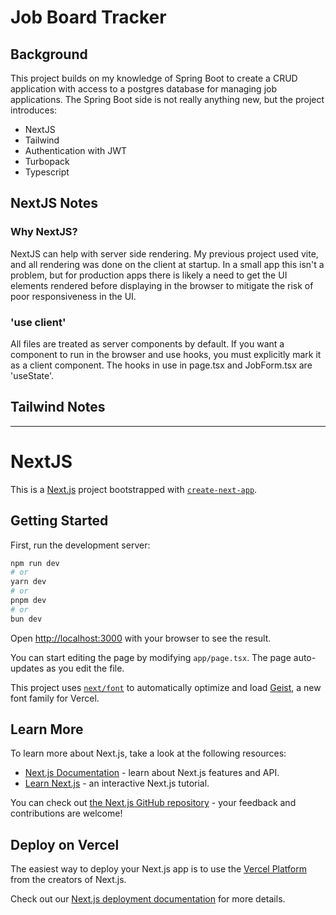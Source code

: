 # Job Board Tracker
## Background
This project builds on my knowledge of Spring Boot to create a CRUD application with access to a postgres database for managing job applications. The Spring Boot side is not really anything new, but the project introduces:

- NextJS
- Tailwind
- Authentication with JWT
- Turbopack
- Typescript

## NextJS Notes
### Why NextJS?
NextJS can help with server side rendering. My previous project used vite, and all rendering was done on the client at startup. In a small app this isn't a problem, but for production apps there is likely a need to get the UI elements rendered before displaying in the browser to mitigate the risk of poor responsiveness in the UI.

### 'use client'
All files are treated as server components by default. If you want a component to run in the browser and use hooks, you must explicitly mark it as a client component. The hooks
in use in page.tsx and JobForm.tsx are 'useState'.

## Tailwind Notes





---

# NextJS

This is a [Next.js](https://nextjs.org) project bootstrapped with [`create-next-app`](https://nextjs.org/docs/app/api-reference/cli/create-next-app).

## Getting Started

First, run the development server:

```bash
npm run dev
# or
yarn dev
# or
pnpm dev
# or
bun dev
```

Open [http://localhost:3000](http://localhost:3000) with your browser to see the result.

You can start editing the page by modifying `app/page.tsx`. The page auto-updates as you edit the file.

This project uses [`next/font`](https://nextjs.org/docs/app/building-your-application/optimizing/fonts) to automatically optimize and load [Geist](https://vercel.com/font), a new font family for Vercel.

## Learn More

To learn more about Next.js, take a look at the following resources:

- [Next.js Documentation](https://nextjs.org/docs) - learn about Next.js features and API.
- [Learn Next.js](https://nextjs.org/learn) - an interactive Next.js tutorial.

You can check out [the Next.js GitHub repository](https://github.com/vercel/next.js) - your feedback and contributions are welcome!

## Deploy on Vercel

The easiest way to deploy your Next.js app is to use the [Vercel Platform](https://vercel.com/new?utm_medium=default-template&filter=next.js&utm_source=create-next-app&utm_campaign=create-next-app-readme) from the creators of Next.js.

Check out our [Next.js deployment documentation](https://nextjs.org/docs/app/building-your-application/deploying) for more details.
